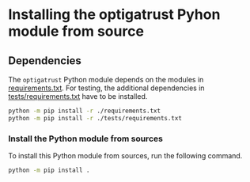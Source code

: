 # Installing the optigatrust Pyhon module from source

## Dependencies

The `optigatrust` Python module depends on the modules in [requirements.txt](requirements.txt). For testing, the additional dependencies in [tests/requirements.txt](tests/requirements.txt) have to be installed.

```bash
python -m pip install -r ./requirements.txt
python -m pip install -r ./tests/requirements.txt
```

### Install the Python module from sources

To install this Python module from sources, run the following command.

```bash
python -m pip install .
```